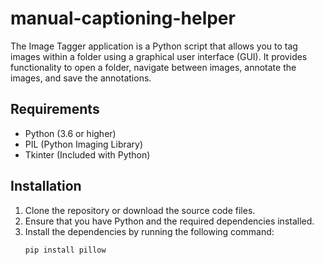 # manual-captioning-helper
The Image Tagger application is a Python script that allows you to tag images within a folder using a graphical user interface (GUI). It provides functionality to open a folder, navigate between images, annotate the images, and save the annotations.

## Requirements

- Python (3.6 or higher)
- PIL (Python Imaging Library)
- Tkinter (Included with Python)

## Installation

1. Clone the repository or download the source code files.
2. Ensure that you have Python and the required dependencies installed.
3. Install the dependencies by running the following command:
   ```shell
   pip install pillow
   
